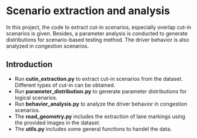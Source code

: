 # Scenario extraction and analysis
In this project, the code to extract cut-in scenarios, especially overlap cut-in scenarios is given. Besides, a parameter analysis is conducted to generate distributions for scenario-based testing method. The driver behavior is also analyzed in congestion scenarios.

## Introduction
* Run **cutin_extraction.py** to extract cut-in scenarios from the dataset. Different types of cut-in can be obtained.
* Run **parameter_distribution.py** to generate parameter distributions for logical scenarios.
* Run **behavior_analysis.py** to analyze the driver behavior in congestion scenarios.
* The **road_geometry.py** includes the extraction of lane markings using the provided images in the dataset.
* The **utils.py** includes some general functions to handel the data.

